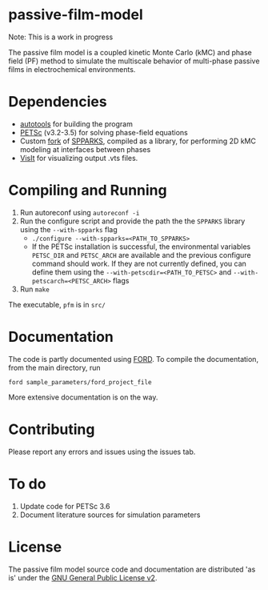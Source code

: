 passive-film-model
==================
Note: This is a work in progress

The passive film model is a coupled kinetic Monte Carlo (kMC) and phase field (PF) method to simulate the multiscale behavior of multi-phase passive films in electrochemical environments.


Dependencies
============
* [autotools](http://www.gnu.org/software/autoconf/autoconf.html) for building the program
* [PETSc](http://www.mcs.anl.gov/petsc/) (v3.2-3.5) for solving phase-field equations
* Custom [fork](https://github.com/arvk/spparks-pfm) of [SPPARKS](http://spparks.sandia.gov/), compiled as a library, for performing 2D kMC modeling at interfaces between phases
* [VisIt](https://wci.llnl.gov/simulation/computer-codes/visit/) for visualizing output .vts files.


Compiling and Running
=====================
1. Run autoreconf using `autoreconf -i`
2. Run the configure script and provide the path the the `SPPARKS` library using the `--with-spparks` flag
   * `./configure --with-spparks=<PATH_TO_SPPARKS>`
   * If the PETSc installation is successful, the environmental variables `PETSC_DIR` and `PETSC_ARCH` are available and the previous configure command should work. If they are not currently defined, you can define them using the `--with-petscdir=<PATH_TO_PETSC>` and `--with-petscarch=<PETSC_ARCH>` flags
3. Run `make`

The executable, `pfm` is in `src/`

Documentation
=============
The code is partly documented using [FORD](https://github.com/cmacmackin/ford). To compile the documentation, from the main directory, run

`ford sample_parameters/ford_project_file`

More extensive documentation is on the way.

Contributing
============
Please report any errors and issues using the issues tab. 

To do
=====
1. Update code for PETSc 3.6
2. Document literature sources for simulation parameters

License
=======
The passive film model source code and documentation are distributed 'as is' under the [GNU General Public License v2](doc/LICENSE).
